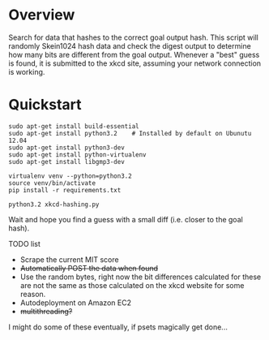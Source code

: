 # Overview

Search for data that hashes to the correct goal output hash. This script will randomly Skein1024 hash data and check the digest output to determine how many bits are different from the goal output. Whenever a "best" guess is found, it is submitted to the xkcd site, assuming your network connection is working.

# Quickstart

	sudo apt-get install build-essential
	sudo apt-get install python3.2    # Installed by default on Ubunutu 12.04
	sudo apt-get install python3-dev
	sudo apt-get install python-virtualenv
	sudo apt-get install libgmp3-dev

    virtualenv venv --python=python3.2
    source venv/bin/activate
    pip install -r requirements.txt

    python3.2 xkcd-hashing.py

Wait and hope you find a guess with a small diff (i.e. closer to the goal hash).

TODO list
+ Scrape the current MIT score
+ ~~Automatically POST the data when found~~
+ Use the random bytes, right now the bit differences calculated for these are not the same as those calculated on the xkcd website for some reason.
+ Autodeployment on Amazon EC2
+ ~~multithreading?~~

I might do some of these eventually, if psets magically get done...








